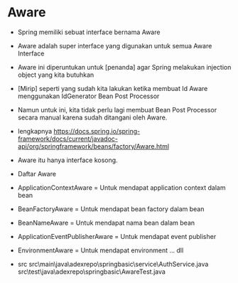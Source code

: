 # Aware
- Spring memiliki sebuat interface bernama Aware
- Aware adalah super interface yang digunakan untuk semua Aware Interface
- Aware ini diperuntukan untuk [penanda] agar Spring melakukan injection object yang kita butuhkan
- [Mirip] seperti yang sudah kita lakukan ketika membuat Id Aware menggunakan IdGenerator Bean Post Processor
- Namun untuk ini, kita tidak perlu lagi membuat Bean Post Processor secara manual 
    karena sudah ditangani oleh Aware.
- lengkapnya
    https://docs.spring.io/spring-framework/docs/current/javadoc-api/org/springframework/beans/factory/Aware.html 
- Aware itu hanya interface kosong.

- Daftar Aware
- ApplicationContextAware        = Untuk mendapat application context dalam bean
- BeanFactoryAware               = Untuk mendapat bean        factory dalam bean
- BeanNameAware                  = Untuk mendapat nama        bean    dalam bean
- ApplicationEventPublisherAware = Untuk mendapat event       publisher
- EnvironmentAware               = Untuk mendapat environment
... dll

- src
    src\main\java\adexrepo\springbasic\service\AuthService.java
    src\test\java\adexrepo\springbasic\AwareTest.java